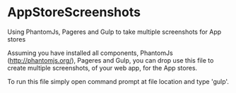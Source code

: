 # AppStoreScreenshots
Using PhantomJs, Pageres and Gulp to take multiple screenshots for App stores

Assuming you have installed all components, PhantomJs (http://phantomjs.org/), Pageres and Gulp, you can drop use this file to create multiple screenshots, of your web app, for the App stores.

To run this file simply open command prompt at file location and type 'gulp'.
